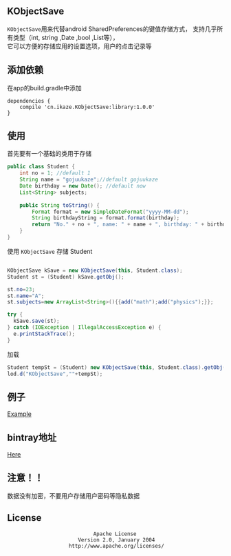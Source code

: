 ## KObjectSave
`KObjectSave`用来代替android SharedPreferences的键值存储方式，
支持几乎所有类型（int, string ,Date ,bool ,List等），  
它可以方便的存储应用的设置选项，用户的点击记录等


## 添加依赖
在app的build.gradle中添加
```
dependencies {
    compile 'cn.ikaze.KObjectSave:library:1.0.0'
}
```

## 使用
首先要有一个基础的类用于存储
```java
public class Student {
    int no = 1; //default 1
    String name = "gojuukaze";//default gojuukaze
    Date birthday = new Date(); //default now
    List<String> subjects;
    
    public String toString() {
        Format format = new SimpleDateFormat("yyyy-MM-dd");
        String birthdayString = format.format(birthday);
        return "No." + no + ", name: " + name + ", birthday: " + birthdayString + ", subjects: " + subjects;
    }
}
```
使用 `KObjectSave` 存储 Student
```java

KObjectSave kSave = new KObjectSave(this, Student.class);
Student st = (Student) kSave.getObj();

st.no=23;
st.name="A";
st.subjects=new ArrayList<String>(){{add("math");add("physics");}};

try {
  kSave.save(st);
} catch (IOException | IllegalAccessException e) {
  e.printStackTrace();
}
```

加载
```java
Student tempSt = (Student) new KObjectSave(this, Student.class).getObj();
lod.d("KObjectSave",""+tempSt);
```

## 例子
[Example](https://github.com/gojuukaze/KObjectSave/tree/master/sample)


## bintray地址
[Here](https://bintray.com/gojuukaze/maven/KObjectSave)

## 注意！！

数据没有加密，不要用户存储用户密码等隐私数据

## License

                                Apache License
                           Version 2.0, January 2004
                        http://www.apache.org/licenses/
